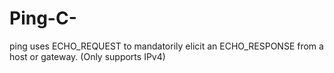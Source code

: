 # Ping-C-
ping uses ECHO_REQUEST to mandatorily elicit an ECHO_RESPONSE from a host or gateway. (Only supports IPv4)
